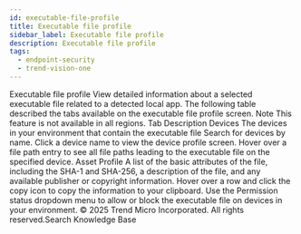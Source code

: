 ```yaml
---
id: executable-file-profile
title: Executable file profile
sidebar_label: Executable file profile
description: Executable file profile
tags:
  - endpoint-security
  - trend-vision-one
---
```


 Executable file profile View detailed information about a selected executable file related to a detected local app. The following table described the tabs available on the executable file profile screen. Note This feature is not available in all regions. Tab Description Devices The devices in your environment that contain the executable file Search for devices by name. Click a device name to view the device profile screen. Hover over a file path entry to see all file paths leading to the executable file on the specified device. Asset Profile A list of the basic attributes of the file, including the SHA-1 and SHA-256, a description of the file, and any available publisher or copyright information. Hover over a row and click the copy icon to copy the information to your clipboard. Use the Permission status dropdown menu to allow or block the executable file on devices in your environment. © 2025 Trend Micro Incorporated. All rights reserved.Search Knowledge Base